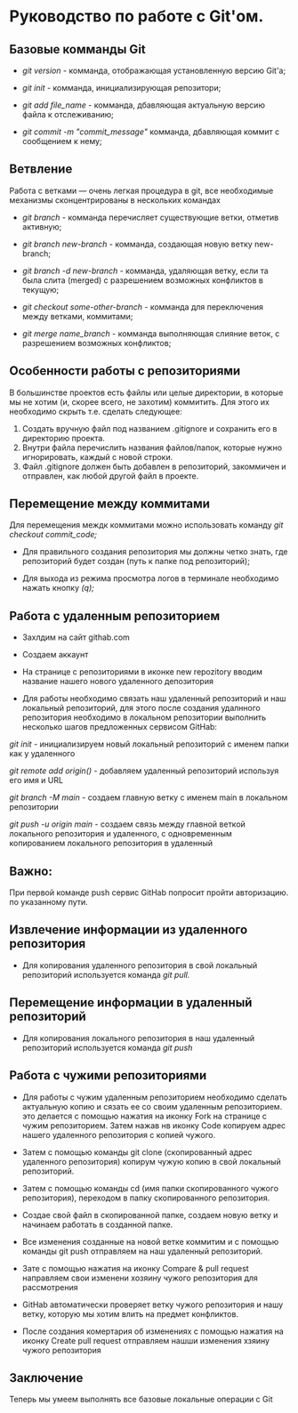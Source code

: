 # Руководство по работе с Git'ом. 

## Базовые комманды Git

* *git version* - комманда, отображающая установленную версию Git'a;

* *git init* - комманда, инициализирующая репозитори;

* *git add file_name* - комманда, дбавляющая актуальную версию файла к отслеживанию;

* *git commit -m "commit_message"* комманда, дбавляющая коммит с сообщением к нему;

## Ветвление

Работа с ветками — очень легкая процедура в git, все необходимые механизмы сконцентрированы в нескольких командах

* *git branch* - комманда перечисляет существующие ветки, отметив активную;

* *git branch new-branch* - комманда, создающая новую ветку new-branch;

* *git branch -d new-branch* - комманда, удаляющая ветку, если та была слита (merged) с разрешением возможных конфликтов в текущую;

* *git checkout some-other-branch* - комманда для переключения между ветками, коммитами;

* *git merge name_branch* - комманда выполняющая слияние веток, с разрешением возможных конфликтов;

## Особенности работы с репозиториями

В большинстве проектов есть файлы или целые директории, в которые мы не хотим (и, скорее всего, не захотим) коммитить.
Для этого их необходимо скрыть т.е. сделать следующее:

1. Создать вручную файл под названием .gitignore и сохранить его в директорию проекта.
2. Внутри файла перечислить названия файлов/папок, которые нужно игнорировать, каждый с новой строки.
3. Файл .gitignore должен быть добавлен в репозиторий, закоммичен и отправлен, как любой другой файл в проекте.


## Перемещение между коммитами

Для перемещения междк коммитами можно использовать команду *git checkout commit_code;*  
* Для правильного создания репозитория мы должны четко знать, где репозиторий будет создан (путь к папке под репозиторий);

* Для выхода из режима просмотра логов в терминале необходимо нажать кнопку *(q);*

## Работа с удаленным репозиторием

* Захлдим на сайт githab.com

* Создаем аккаунт

* На странице с репозиториями в иконке new repozitory вводим название нашего нового удаленного депозитория

* Для работы необходимо связать наш удаленный репозиторий и наш локальный репозиторий, для этого после создания удалнного репозитория необходимо в локальном репозитории выполнить несколько шагов предложенных сервисом GitHab:

_git init_ - инициализируем новый локальный репозиторий с именем папки как у удаленного 

_git remote add origin()_ - добавляем удаленный репозиторий используя его имя и URL 

_git branch -M main_ - создаем главную ветку с именем main в локальном репозитории 

_git рush -u origin main_ - создаем связь между главной веткой локального репозитория и удаленного, с одновременным копированием локального репозитория в удаленный

## Важно:
При первой команде push сервис GitHab попросит пройти авторизацию. по указанному пути.  

## Извлечение информации из удаленного репозитория

* Для копирования удаленного репозитория в свой локальный репозиторий используется команда _git pull._

## Перемещение информации в  удаленный  репозиторий 

* Для копирования локального репозитория в наш удаленный репозиторий используется команда _git push_

## Работа с чужими репозиториями

* Для работы с чужим удаленным репозиторием необходимо сделать актуальную копию и сязать ее со своим удаленным репозиторием. это делается с помощью нажатия на иконку Fork на странице с чужим репозиторием. Затем нажав нв иконку Code копируем адрес нашего удаленного репозитория с копией чужого.

* Затем с помощью команды git clone (скопированный адрес удаленного репозитория) копирум чужую копию в свой локальный репозиторий.

* Затем с помощью команды cd (имя папки скопированного чужого репозитория), переходом в папку скопированного репозитория.

* Создае свой файл в скопированной папке, создаем новую ветку и начинаем работать в созданной папке.

* Все изменения созданные на новой ветке коммитим и с помощью команды git push отправляем на наш удаленный репозиторий.

* Зате с помощью нажатия на иконку Compare & pull request направляем свои изменени хозяину чужого репозитория для рассмотрения

* GitHab автоматически проверяет ветку чужого репозитория и нашу ветку, которую мы хотим  влить на предмет конфликтов.

* После создания комертария об изменениях с помощью нажатия на иконку Create pull request отправляем нашши изменения хзяину чужого репозитория

## Заключение

Теперь мы умеем выполнять все базовые локальные операции с Git